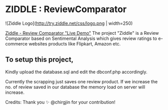 # ZIDDLE : ReviewComparator
![Ziddle Logo](http://try.ziddle.net/css/logo.png | width=250)

[Ziddle - Review Comparator "Live Demo"](http://try.ziddle.net/)
The project "Ziddle" is a Review Comparator based on Sentimental Analysis which gives review ratings to e-commerce websites products like Flipkart, Amazon etc.

## To setup this project,
Kindly upload the database.sql and edit the dbconf.php accordingly.

Currently the scrapping just saves one review product. If we increase the no. of review saved in our database the memory load on server will increase. 

Credits: Thank you :sparkles: @chirgjin for your contribution!